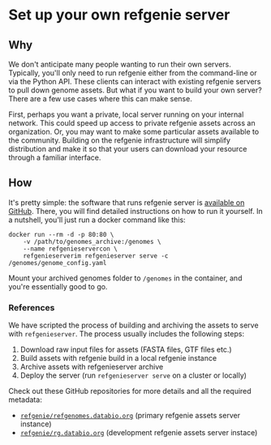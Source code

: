 # Set up your own refgenie server

## Why

We don't anticipate many people wanting to run their own servers. Typically, you'll only need to run refgenie either from the command-line or via the Python API. These clients can interact with existing refgenie servers to pull down genome assets. But what if you want to build your own server? There are a few use cases where this can make sense. 

First, perhaps you want a private, local server running on your internal network. This could speed up access to private refgenie assets across an organization. Or, you may want to make some particular assets available to the community. Building on the refgenie infrastructure will simplify distribution and make it so that your users can download your resource through a familiar interface.

## How

It's pretty simple: the software that runs refgenie server is [available on GitHub](http://github.com/databio/refgenieserver). There, you will find detailed instructions on how to run it yourself. In a nutshell, you'll just run a docker command like this:

```
docker run --rm -d -p 80:80 \
	-v /path/to/genomes_archive:/genomes \
	--name refgenieservercon \
	refgenieserverim refgenieserver serve -c /genomes/genome_config.yaml 
```

Mount your archived genomes folder to `/genomes` in the container, and you're essentially good to go.

### References

We have scripted the process of building and archiving the assets to serve with `refgenieserver`. The process usually includes the following steps:

1. Download raw input files for assets (FASTA files, GTF files etc.)
2. Build assets with refgenie build in a local refgenie instance
3. Archive assets with refgenieserver archive
4. Deploy the server (run `refgenieserver serve` on a cluster or locally)

Check out these GitHub repositories for more details and all the required metadata:

- [`refgenie/refgenomes.databio.org`](https://github.com/refgenie/refgenomes.databio.org) (primary refgenie assets server instance)
- [`refgenie/rg.databio.org`](https://github.com/refgenie/rg.databio.org) (development refgenie assets server instace)
